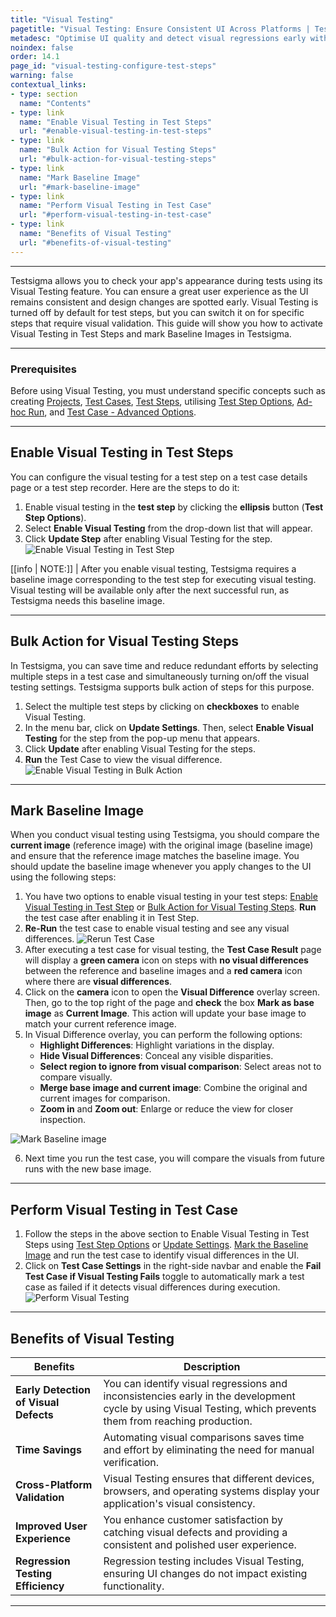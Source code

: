 ```yaml
---
title: "Visual Testing"
pagetitle: "Visual Testing: Ensure Consistent UI Across Platforms | Testsigma"
metadesc: "Optimise UI quality and detect visual regressions early with Visual Testing in Testsigma to ensure a seamless user experience. Learn more about how to use Visual Testing."
noindex: false
order: 14.1
page_id: "visual-testing-configure-test-steps"
warning: false
contextual_links:
- type: section
  name: "Contents"
- type: link
  name: "Enable Visual Testing in Test Steps"
  url: "#enable-visual-testing-in-test-steps"
- type: link
  name: "Bulk Action for Visual Testing Steps"
  url: "#bulk-action-for-visual-testing-steps" 
- type: link
  name: "Mark Baseline Image"
  url: "#mark-baseline-image" 
- type: link
  name: "Perform Visual Testing in Test Case"
  url: "#perform-visual-testing-in-test-case"  
- type: link
  name: "Benefits of Visual Testing"
  url: "#benefits-of-visual-testing"    
---
```


---

Testsigma allows you to check your app's appearance during tests using its Visual Testing feature. You can ensure a great user experience as the UI remains consistent and design changes are spotted early. Visual Testing is turned off by default for test steps, but you can switch it on for specific steps that require visual validation. This guide will show you how to activate Visual Testing in Test Steps and mark Baseline Images in Testsigma.

---

### **Prerequisites**

Before using Visual Testing, you must understand specific concepts such as creating [Projects](https://testsigma.com/docs/projects/overview/), [Test Cases](https://testsigma.com/docs/test-cases/manage/add-edit-delete/), [Test Steps](https://testsigma.com/docs/test-cases/create-steps-nl/overview/), utilising [Test Step Options](https://testsigma.com/docs/test-cases/create-steps-nl/step-settings/), [Ad-hoc Run](https://testsigma.com/docs/runs/adhoc-runs/), and [Test Case - Advanced Options](https://testsigma.com/docs/test-cases/manage/add-edit-delete/#test-case----advanced-options).

---

## **Enable Visual Testing in Test Steps**

You can configure the visual testing for a test step on a test case details page or a test step recorder. Here are the steps to do it:
1. Enable visual testing in the **test step** by clicking the **ellipsis** button (**Test Step Options**).
2. Select **Enable Visual Testing** from the drop-down list that will appear.
3. Click **Update Step** after enabling Visual Testing for the step. ![Enable Visual Testing in Test Step](https://s3.amazonaws.com/static-docs.testsigma.com/new_images/projects/applications/visualtesting_teststep.gif)

[[info | NOTE:]]
| After you enable visual testing, Testsigma requires a baseline image corresponding to the test step for executing visual testing. Visual testing will be available only after the next successful run, as Testsigma needs this baseline image.

---

## **Bulk Action for Visual Testing Steps**

In Testsigma, you can save time and reduce redundant efforts by selecting multiple steps in a test case and simultaneously turning on/off the visual testing settings. Testsigma supports bulk action of steps for this purpose.
1. Select the multiple test steps by clicking on **checkboxes** to enable Visual Testing.
2. In the menu bar, click on **Update Settings**. Then, select **Enable Visual Testing** for the step from the pop-up menu that appears.
3. Click **Update** after enabling Visual Testing for the steps.
4. **Run** the Test Case to view the visual difference. ![Enable Visual Testing in Bulk Action](https://s3.amazonaws.com/static-docs.testsigma.com/new_images/projects/applications/visualtesting_bulkactions.gif)

---

## **Mark Baseline Image**

When you conduct visual testing using Testsigma, you should compare the **current image** (reference image) with the original image (baseline image) and ensure that the reference image matches the baseline image. You should update the baseline image whenever you apply changes to the UI using the following steps:

1. You have two options to enable visual testing in your test steps: [Enable Visual Testing in Test Step](https://docs.google.com/document/d/1ZpFYNTP3uRvEDJY6V5TfErNvP-H7eiWtnZROW7d9uhE/edit#heading=h.yuu6tamhzjqa) or [Bulk Action for Visual Testing Steps](https://docs.google.com/document/d/1ZpFYNTP3uRvEDJY6V5TfErNvP-H7eiWtnZROW7d9uhE/edit#heading=h.5iuymem4ob2s). **Run** the test case after enabling it in Test Step.
2. **Re-Run** the test case to enable visual testing and see any visual differences. ![Rerun Test Case](https://s3.amazonaws.com/static-docs.testsigma.com/new_images/projects/applications/reruntestcase_visualtesting.png)
3. After executing a test case for visual testing, the **Test Case Result** page will display a **green camera** icon on steps with **no visual differences** between the reference and baseline images and a **red camera** icon where there are **visual differences**.
4. Click on the **camera** icon to open the **Visual Difference** overlay screen. Then, go to the top right of the page and **check** the box **Mark as base image** as **Current Image**. This action will update your base image to match your current reference image.
5. In Visual Difference overlay, you can perform the following options: 
   - **Highlight Differences**: Highlight variations in the display.
   - **Hide Visual Differences**: Conceal any visible disparities.
   - **Select region to ignore from visual comparison**: Select areas not to compare visually.
   - **Merge base image and current image**: Combine the original and current images for comparison.
   - **Zoom in** and **Zoom out**: Enlarge or reduce the view for closer inspection.

![Mark Baseline image](https://s3.amazonaws.com/static-docs.testsigma.com/new_images/projects/applications/markbaselineimage_visualt.gif)

6. Next time you run the test case, you will compare the visuals from future runs with the new base image.

---

## **Perform Visual Testing in Test Case**

1. Follow the steps in the above section to Enable Visual Testing in Test Steps using [Test Step Options](https://testsigma.com/docs/visual-testing/configure-test-steps/#enable-visual-testing-in-test-steps) or [Update Settings](https://testsigma.com/docs/visual-testing/configure-test-steps/#bulk-action-for-visual-testing-steps). [Mark the Baseline Image](https://testsigma.com/docs/visual-testing/configure-test-steps/#bulk-action-for-visual-testing-steps) and run the test case to identify visual differences in the UI.
2. Click on **Test Case Settings** in the right-side navbar and enable the **Fail Test Case if Visual Testing Fails** toggle to automatically mark a test case as failed if it detects visual differences during execution. ![Perform Visual Testing](https://s3.amazonaws.com/static-docs.testsigma.com/new_images/projects/applications/perform_visualtesting.gif)

---

## **Benefits of Visual Testing**

|**Benefits**|**Description**|
|---|---|
|**Early Detection of Visual Defects**|You can identify visual regressions and inconsistencies early in the development cycle by using Visual Testing, which prevents them from reaching production.|
|**Time Savings**|Automating visual comparisons saves time and effort by eliminating the need for manual verification.|
|**Cross-Platform Validation**|Visual Testing ensures that different devices, browsers, and operating systems display your application's visual consistency.|
|**Improved User Experience**|You enhance customer satisfaction by catching visual defects and providing a consistent and polished user experience.|
|**Regression Testing Efficiency**|Regression testing includes Visual Testing, ensuring UI changes do not impact existing functionality.|

---
